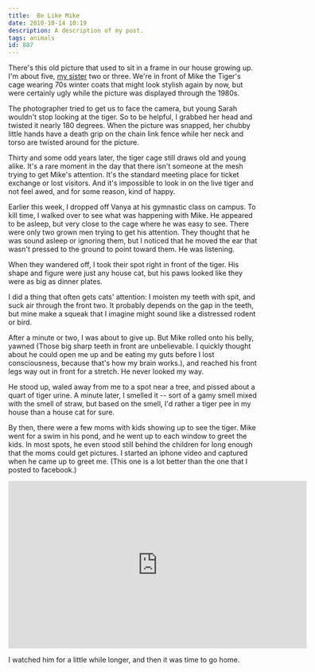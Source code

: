 ```yaml
---
title:  Be Like Mike
date: 2010-10-14 10:19
description: A description of my post.
tags: animals
id: 887
---
```

There's this old picture that used to sit in a frame in our house growing up.  I'm about five, <a href="http://princesssparklepants.com" target="_blank">my sister</a> two or three.  We're in front of Mike the Tiger's cage wearing 70s winter coats that might look stylish again by now, but were certainly ugly while the picture was displayed through the 1980s.

The photographer tried to get us to face the camera, but young Sarah wouldn't stop looking at the tiger.  So to be helpful, I grabbed her head and twisted it nearly 180 degrees.  When the picture was snapped, her chubby little hands have a death grip on the chain link fence while her neck and torso are twisted around for the picture.

Thirty and some odd years later, the tiger cage still draws old and young alike.  It's a rare moment in the day that there isn't someone at the mesh trying to get Mike's attention.  It's the standard meeting place for ticket exchange or lost visitors.  And it's impossible to look in on the live tiger and not feel awed, and for some reason, kind of happy.

Earlier this week, I dropped off Vanya at his gymnastic class on campus.  To kill time, I walked over to see what was happening with Mike.  He appeared to be asleep, but very close to the cage where he was easy to see.  There were only two grown men trying to get his attention.  They thought that he was sound asleep or ignoring them, but I noticed that he moved the ear that wasn't pressed to the ground to point toward them.  He was listening.

When they wandered off, I took their spot right in front of the tiger.  His shape and figure were just any house cat, but his paws looked like they were as big as dinner plates.

I did a thing that often gets cats' attention:  I moisten my teeth with spit, and suck air through the front two.  It probably depends on the gap in the teeth, but mine make a squeak that I imagine might sound like a distressed rodent or bird.

After a minute or two, I was about to give up.  But Mike rolled onto his belly, yawned (Those big sharp teeth in front are unbelievable.  I quickly thought about he could open me up and be eating my guts before I lost consciousness, because that's how my brain works.), and reached his front legs way out in front for a stretch.  He never looked my way.

He stood up, waled away from me to a spot near a tree, and pissed about a quart of tiger urine.  A minute later, I smelled it -- sort of a gamy smell mixed with the smell of straw, but based on the smell, I'd rather a tiger pee in my house than a house cat for sure.

By then, there were a few moms with kids showing up to see the tiger.  Mike went for a swim in his pond, and he went up to each window to greet the kids.  In most spots, he even stood still behind the children for long enough that the moms could get pictures.  I started an iphone video and captured when he came up to greet me.  (This one is a lot better than the one that I posted to facebook.)

<iframe src="http://player.vimeo.com/video/15808491?title=0&amp;portrait=0&amp;color=666698" width="600" height="337" frameborder="0"></iframe>

I watched him for a little while longer, and then it was time to go home.